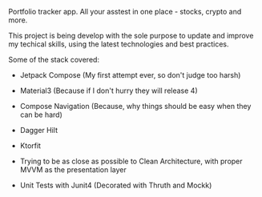 Portfolio tracker app.
All your asstest in one place - stocks, crypto and more.

This project is being develop with the sole purpose to update and improve my techical skills, using the latest technologies and best practices.

Some of the stack covered:
- Jetpack Compose (My first attempt ever, so don't judge too harsh)
- Material3 (Because if I don't hurry they will release 4)
- Compose Navigation (Because, why things should be easy when they can be hard)
- Dagger Hilt
- Ktorfit

- Trying to be as close as possible to Clean Architecture, with proper MVVM as the presentation layer

- Unit Tests with Junit4 (Decorated with Thruth and Mockk)




